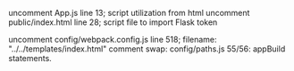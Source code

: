uncomment App.js line 13; script utilization from html
uncomment public/index.html line 28; script file to import Flask token


uncomment config/webpack.config.js line 518; filename: "../../templates/index.html"
comment swap: config/paths.js 55/56: appBuild statements.